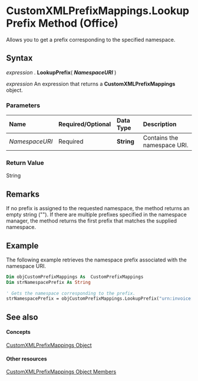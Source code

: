 
# CustomXMLPrefixMappings.LookupPrefix Method (Office)

Allows you to get a prefix corresponding to the specified namespace. 


## Syntax

 _expression_ . **LookupPrefix**( **_NamespaceURI_** )

 _expression_ An expression that returns a **CustomXMLPrefixMappings** object.


### Parameters



|**Name**|**Required/Optional**|**Data Type**|**Description**|
|:-----|:-----|:-----|:-----|
| _NamespaceURI_|Required| **String**|Contains the namespace URI.|

### Return Value

String


## Remarks

If no prefix is assigned to the requested namespace, the method returns an empty string (""). If there are multiple prefixes specified in the namespace manager, the method returns the first prefix that matches the supplied namespace.


## Example

The following example retrieves the namespace prefix associated with the namespace URI. 


```vb
Dim objCustomPrefixMappings As  CustomPrefixMappings 
Dim strNamespacePrefix As String 
 
' Gets the namespace corresponding to the prefix. 
strNamespacePrefix = objCustomPrefixMappings.LookupPrefix("urn:invoice:namespace") 

```


## See also


#### Concepts


[CustomXMLPrefixMappings Object](7da5e1df-a436-ab54-4ea0-270f3edaf240.md)
#### Other resources


[CustomXMLPrefixMappings Object Members](03fb6754-794d-2c9d-5775-8265e3bcb8e9.md)
